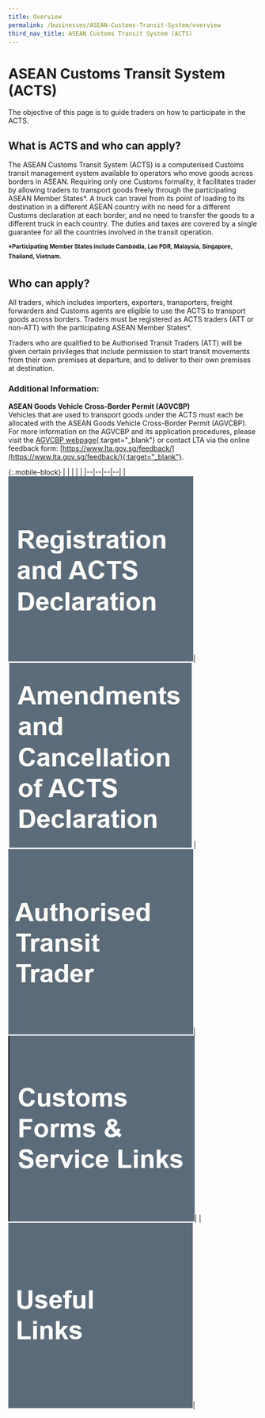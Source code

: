 ```yaml
---
title: Overview
permalink: /businesses/ASEAN-Customs-Transit-System/overview
third_nav_title: ASEAN Customs Transit System (ACTS)
---
```

# ASEAN Customs Transit System (ACTS)

The objective of this page is to guide traders on how to participate in the ACTS.

## What is ACTS and who can apply? 

The ASEAN Customs Transit System (ACTS) is a computerised Customs transit management system available to operators who move goods across borders in ASEAN. Requiring only one Customs formality, it facilitates trader by allowing traders to transport goods freely through the participating ASEAN Member States*. A truck can travel from its point of loading to its destination in a different ASEAN country with no need for a different Customs declaration at each border, and no need to transfer the goods to a different truck in each country.  The duties and taxes are covered by a single guarantee for all the countries involved in the transit operation.<br>

<sup>**\*Participating Member States include Cambodia, Lao PDR, Malaysia, Singapore, Thailand, Vietnam.**

## Who can apply?

All traders, which includes importers, exporters, transporters, freight forwarders and Customs agents are eligible to use the ACTS to transport goods across borders.  Traders must be registered as ACTS traders (ATT or non-ATT) with the participating ASEAN Member States*.

Traders who are qualified to be Authorised Transit Traders (ATT) will be given certain privileges that include permission to start transit movements from their own premises at departure, and to deliver to their own premises at destination.

### Additional Information: 

**ASEAN Goods Vehicle Cross-Border Permit (AGVCBP)**<br>
Vehicles that are used to transport goods under the ACTS must each be allocated with the ASEAN Goods Vehicle Cross-Border Permit (AGVCBP). For more information on the AGVCBP and its application procedures, please visit the [AGVCBP webpage](https://acts.asean.org/traders-guide/ASEAN-goods){:target="_blank"}  or contact LTA via the online feedback form: [https://www.lta.gov.sg/feedback/](https://www.lta.gov.sg/feedback/){:target="_blank"}. 


{:.mobile-block}
|  |  |  |  |
|--|--|--|--|
|[![](/images/ACTS/Registration-and-ACTS-Declaration.jpg)](/businesses/ASEAN-Customs-Transit-System/Registration-and-ACTS-Declaration)|[![](/images/ACTS/Amendments-and-Cancellation.jpg)](/businesses/ASEAN-Customs-Transit-System/overview/amendments-and-cancellation-of-ACTS-declaration) |[![](/images/ACTS/ATT.jpg)](/businesses/asean-customs-transit-system/overview/authorised-transit-trader)| [![](/images/ACTS/Customs-Forms-&-Service-Links.jpg)](/eservices/customs-forms-and-service-links)|
| [![](/images/ACTS/Useful-Links.jpg)](/businesses/ASEAN-Customs-Transit-System/overview/useful-links)|  


